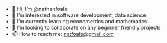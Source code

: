 - 👋 Hi, I’m @nathanfoale
- 👀 I’m interested in software development, data science
- 🌱 I’m currently learning econometrics and mathematics
- 💞️ I’m looking to collaborate on any beginner friendly projects
- 📫 How to reach me: natfoale@gmail.com

<!---
nathanfoale/nathanfoale is a ✨ special ✨ repository because its `README.md` (this file) appears on your GitHub profile.
You can click the Preview link to take a look at your changes.
--->
